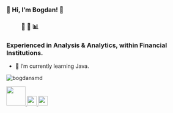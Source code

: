 ### 👋 Hi, I’m Bogdan! 🥔  
### &nbsp; &nbsp; &nbsp; &nbsp; &nbsp; :snake: :panda_face: :bar_chart:
### Experienced in Analysis & Analytics, within Financial Institutions.
- 🌱 I’m currently learning Java.

<p align="left">
  <img src="https://komarev.com/ghpvc/?username=bogdansmd&label=Profile%20views&color=0e75b6&style=flat" alt="bogdansmd" />
</p>
<a href="https://www.linkedin.com/in/bogdan-smedescu-450a75185/">
    <img height="50" src="https://cdn2.iconfinder.com/data/icons/social-icon-3/512/social_style_3_in-306.png"/>
<img height=25 src="https://cdn.jsdelivr.net/gh/devicons/devicon/icons/python/python-original.svg"/><img height=25/>
<img height=25 src="https://cdn.jsdelivr.net/gh/devicons/devicon/icons/postgresql/postgresql-original.svg"/><img height=25/>
<!---
<p alight="left">
  <img src="https://github-readme-stats.vercel.app/api/top-langs?username=bogdansmd&layout=compact"/>
</p>
--->

<!---
bogdansmd/bogdansmd is a ✨ special ✨ repository because its `README.md` (this file) appears on your GitHub profile.
You can click the Preview link to take a look at your changes.
--->
